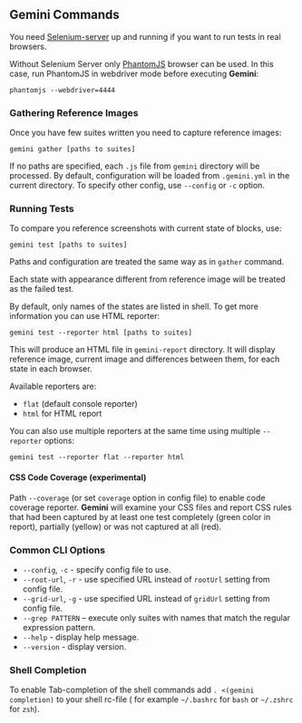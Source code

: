 ## Gemini Commands

You need [Selenium-server](http://www.seleniumhq.org/download/) up and running if you want to run tests in real browsers.

Without Selenium Server only [PhantomJS](http://phantomjs.org/) browser can be used. In this case, run
PhantomJS in webdriver mode before executing **Gemini**:

```
phantomjs --webdriver=4444
```

### Gathering Reference Images

Once you have few suites written you need to capture reference images:

```
gemini gather [paths to suites]
```

If no paths are specified, each `.js` file from `gemini` directory will be processed.
By default, configuration will be loaded from `.gemini.yml` in the current directory.
To specify other config, use `--config` or `-c` option.

### Running Tests

To compare you reference screenshots with current state of blocks, use:

```
gemini test [paths to suites]
```

Paths and configuration are treated the same way as in `gather` command.

Each state with appearance different from reference image will be treated
as the failed test.

By default, only names of the states are listed in shell. To get more information
you can use HTML reporter:

`gemini test --reporter html [paths to suites]`

This will produce an HTML file in `gemini-report` directory. It will
display reference image, current image and differences between them,
for each state in each browser.

Available reporters are:

* `flat` (default console reporter)
* `html` for HTML report

You can also use multiple reporters at the same time using multiple `--reporter` options:

```
gemini test --reporter flat --reporter html
```

#### CSS Code Coverage (experimental)

Path `--coverage` (or set `coverage` option in config file) to enable code coverage reporter.
**Gemini** will examine your CSS files and report CSS rules that had been captured by at least
one test completely (green color in report), partially (yellow) or was not captured at all
(red).

### Common CLI Options

* `--config`, `-c` - specify config file to use.
* `--root-url`, `-r` - use specified URL instead of `rootUrl` setting from config file.
* `--grid-url`, `-g` - use specified URL instead of `gridUrl` setting from config file.
* `--grep PATTERN` – execute only suites with names that match the regular expression pattern.
* `--help` - display help message.
* `--version` - display version.

### Shell Completion

To enable Tab-completion of the shell commands add `. <(gemini completion)` to your shell rc-file (
for example `~/.bashrc` for `bash` or `~/.zshrc` for `zsh`).
